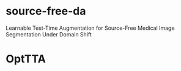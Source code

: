 # source-free-da
Learnable Test-Time Augmentation for Source-Free Medical Image Segmentation Under Domain Shift
# OptTTA
